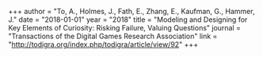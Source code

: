 +++
author = "To, A., Holmes, J., Fath, E., Zhang, E., Kaufman, G., Hammer, J."
date = "2018-01-01"
year = "2018"
title = "Modeling and Designing for Key Elements of Curiosity: Risking Failure, Valuing Questions"
journal = "Transactions of the Digital Games Research Association"
link = "http://todigra.org/index.php/todigra/article/view/92"
+++